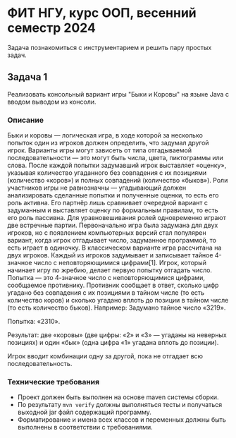 # ФИТ НГУ, курс ООП, весенний семестр 2024

Задача познакомиться с инструментарием и решить пару простых задач.

## Задача 1

Реализовать консольный вариант игры "Быки и Коровы" на языке Java с вводом выводом из консоли.

### Описание

Быки и коровы — логическая игра, в ходе которой за несколько попыток один из игроков должен определить, что задумал другой игрок.
Варианты игры могут зависеть от типа отгадываемой последовательности — это могут быть числа, цвета, пиктограммы или слова.
После каждой попытки задумавший игрок выставляет «оценку», указывая количество угаданного без совпадения с их позициями (количество «коров») и полных совпадений (количество «быков»).
Роли участников игры не равнозначны — угадывающий должен анализировать сделанные попытки и полученные оценки, то есть его роль активна.
Его партнёр лишь сравнивает очередной вариант с задуманным и выставляет оценку по формальным правилам, то есть его роль пассивна.
Для уравновешивания ролей одновременно играют две встречные партии.
Первоначально игра была задумана для двух игроков, но с появлением компьютерных версий стал популярен вариант, когда игрок отгадывает число, задуманное программой, то есть играет в одиночку.
В классическом варианте игра рассчитана на двух игроков. Каждый из игроков задумывает и записывает тайное 4-значное число с неповторяющимися цифрами[1].
Игрок, который начинает игру по жребию, делает первую попытку отгадать число. Попытка — это 4-значное число с неповторяющимися цифрами, сообщаемое противнику.
Противник сообщает в ответ, сколько цифр угадано без совпадения с их позициями в тайном числе (то есть количество коров) и сколько угадано вплоть до позиции в тайном числе (то есть количество быков). Например:
Задумано тайное число «3219».

Попытка: «2310».

Результат: две «коровы» (две цифры: «2» и «3» — угаданы на неверных позициях) и один «бык» (одна цифра «1» угадана вплоть до позиции).

Игрок вводит комбинации одну за другой, пока не отгадает всю последовательность.

### Технические требования

* Проект должен быть выполнен на основе maven системы сборки. 
* По результату `mvn verify` должны выполняться тесты и получаться выходной jar файл содержащий программу.
* Форматирование и имена всех классов и переменных должны быть выполнены в соответствии с требованиями.

